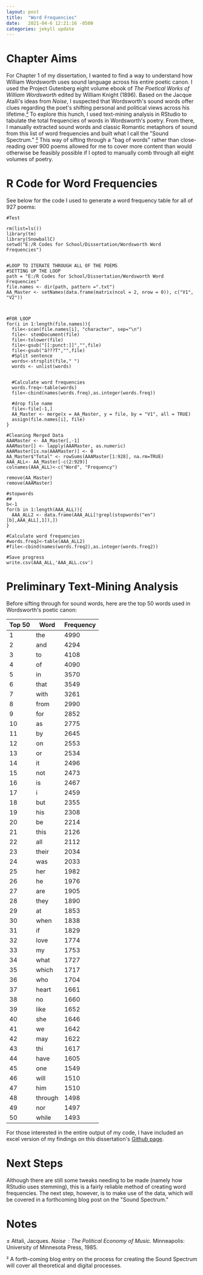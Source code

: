```yaml
---
layout: post
title:  "Word Frequencies"
date:   2021-04-6 12:21:16 -0500
categories: jekyll update
---
```


# Chapter Aims

For Chapter 1 of my dissertation, I wanted to find a way to understand how William Wordsworth uses sound language across his entire poetic canon. I used the Project Gutenberg eight volume ebook of *The Poetical Works of William Wordsworth* edited by William Knight (1896). Based on the Jacque Atalli's ideas from *Noise*, I suspected that Wordsworth's sound words offer clues regarding the poet's shifting personal and political views across his lifetime.[&#x00b2;](#n1)  To explore this hunch, I used text-mining analysis in RStudio to tabulate the total frequencies of words in Wordsworth's poetry. From there, I manually extracted sound words and classic Romantic metaphors of sound from this list of word frequencies and built what I call the "Sound Spectrum." [&#x00b2;](#n2) This way of sifting through a "bag of words" rather than close-reading over 900 poems allowed for me to cover more content than would otherwise be feasibly possible if I opted to manually comb through all eight volumes of poetry.   


# R Code for Word Frequencies 
See below for the code I used to generate a word frequency table for all of 927 poems: 

```
#Test

rm(list=ls())
library(tm)
library(SnowballC)
setwd("E:/R Codes for School/Dissertation/Wordsworth Word Frequencies")


#LOOP TO ITERATE THROUGH ALL OF THE POEMS
#SETTING UP THE LOOP
path = "E:/R Codes for School/Dissertation/Wordsworth Word Frequencies"
file.names <- dir(path, pattern =".txt")
AA_Master <- setNames(data.frame(matrix(ncol = 2, nrow = 0)), c("V1", "V2"))



#FOR LOOP
for(i in 1:length(file.names)){
  file<-scan(file.names[i], "character", sep="\n")
  file<- stemDocument(file)
  file<-tolower(file)
  file<-gsub("[[:punct:]]","",file)
  file<-gsub("â???T","",file)
  #Split sentence
  words<-strsplit(file," ")
  words <- unlist(words)
  
  
  #Calculate word frequencies
  words.freq<-table(words)
  file<-cbind(names(words.freq),as.integer(words.freq))
  
  #drop file name
  file<-file[-1,]
  AA_Master <- merge(x = AA_Master, y = file, by = "V1", all = TRUE)
  assign(file.names[i], file)
}

#Cleaning Merged Data
AAAMaster <- AA_Master[,-1]
AAAMaster[] <- lapply(AAAMaster, as.numeric)
AAAMaster[is.na(AAAMaster)] <- 0
AA_Master$"Total" <- rowSums(AAAMaster[1:928], na.rm=TRUE)
AAA_ALL<- AA_Master[-c(2:929)]
colnames(AAA_ALL)<-c("Word", "Frequency")

remove(AA_Master)
remove(AAAMaster)

#stopwords
##
b<-1
for(b in 1:length(AAA_ALL)){
  AAA_ALL2 <- data.frame(AAA_ALL[!grepl(stopwords("en")[b],AAA_ALL[,1]),])
}

#Calculate word frequencies
#words.freq2<-table(AAA_ALL2)
#file<-cbind(names(words.freq2),as.integer(words.freq2))

#Save progress
write.csv(AAA_ALL,'AAA_ALL.csv')
```


# Preliminary Text-Mining Analysis 
Before sifting through for sound words, here are the top 50 words used in Wordsworth's poetic canon:

| Top 50 | Word    | Frequency |
| ------ | ------- | --------- |
| 1      | the     | 4990      |
| 2      | and     | 4294      |
| 3      | to      | 4108      |
| 4      | of      | 4090      |
| 5      | in      | 3570      |
| 6      | that    | 3549      |
| 7      | with    | 3261      |
| 8      | from    | 2990      |
| 9      | for     | 2852      |
| 10     | as      | 2775      |
| 11     | by      | 2645      |
| 12     | on      | 2553      |
| 13     | or      | 2534      |
| 14     | it      | 2496      |
| 15     | not     | 2473      |
| 16     | is      | 2467      |
| 17     | i       | 2459      |
| 18     | but     | 2355      |
| 19     | his     | 2308      |
| 20     | be      | 2214      |
| 21     | this    | 2126      |
| 22     | all     | 2112      |
| 23     | their   | 2034      |
| 24     | was     | 2033      |
| 25     | her     | 1982      |
| 26     | he      | 1976      |
| 27     | are     | 1905      |
| 28     | they    | 1890      |
| 29     | at      | 1853      |
| 30     | when    | 1838      |
| 31     | if      | 1829      |
| 32     | love    | 1774      |
| 33     | my      | 1753      |
| 34     | what    | 1727      |
| 35     | which   | 1717      |
| 36     | who     | 1704      |
| 37     | heart   | 1661      |
| 38     | no      | 1660      |
| 39     | like    | 1652      |
| 40     | she     | 1646      |
| 41     | we      | 1642      |
| 42     | may     | 1622      |
| 43     | thi     | 1617      |
| 44     | have    | 1605      |
| 45     | one     | 1549      |
| 46     | will    | 1510      |
| 47     | him     | 1510      |
| 48     | through | 1498      |
| 49     | nor     | 1497      |
| 50     | while   | 1493      |


For those interested in the entire output of my code, I have included an excel version of my findings on this dissertation's [Github page](https://github.com/HornerHolly/dissertation).

# Next Steps

Although there are still some tweaks needing to be made (namely how RStudio uses stemming), this is a fairly reliable method of creating word frequencies. The next step, however, is to make use of the data, which will be covered in a forthcoming blog post on the "Sound Spectrum." 



# Notes
<span id="n1">&#x00b1; Attali, Jacques. *Noise  : The Political Economy of Music.* Minneapolis: University of Minnesota Press, 1985. 

<span id="n2">&#x00b2; A forth-coming blog entry on the process for creating the Sound Spectrum will cover all theoretical and digital processes.
